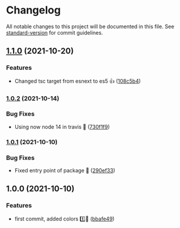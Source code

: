 # Changelog

All notable changes to this project will be documented in this file. See [standard-version](https://github.com/conventional-changelog/standard-version) for commit guidelines.

## [1.1.0](https://github.com/JebBarbas/jeact-colors/compare/v1.0.2...v1.1.0) (2021-10-20)


### Features

* Changed tsc target from esnext to es5 👍 ([108c5b4](https://github.com/JebBarbas/jeact-colors/commit/108c5b460f3e82fadc01da488d42bbbc8924af51))

### [1.0.2](https://github.com/JebBarbas/jeact-colors/compare/v1.0.1...v1.0.2) (2021-10-14)


### Bug Fixes

* Using now node 14 in travis 🔨 ([730f1f9](https://github.com/JebBarbas/jeact-colors/commit/730f1f9cad1992a93b4eaf050735980b26f6e3a5))

### [1.0.1](https://github.com/JebBarbas/jeact-colors/compare/v1.0.0...v1.0.1) (2021-10-10)


### Bug Fixes

* Fixed entry point of package 🔨 ([290ef33](https://github.com/JebBarbas/jeact-colors/commit/290ef33ca5630562ea3c3e01e696c45a94ebd155))

## 1.0.0 (2021-10-10)


### Features

* first commit, added colors 1️⃣🎨 ([bbafe49](https://github.com/JebBarbas/jeact-colors/commit/bbafe4922d31521e46f19bac6e3e6a3d2b140ac9))
